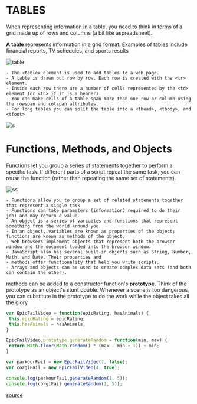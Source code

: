 # TABLES 

When representing information in a table, you need to think in terms of a grid made up of rows and columns (a bit like aspreadsheet).

**A table** represents information in a grid format. Examples of tables include financial reports, TV schedules, and sports results 

![table](https://ictacademy.com.ng/wp-content/uploads/2017/10/HTML-Table-Structure.png)

```
- The <table> element is used to add tables to a web page.
- A table is drawn out row by row. Each row is created with the <tr> element.
- Inside each row there are a number of cells represented by the <td> element (or <th> if it is a header).
- You can make cells of a table span more than one row or column using the rowspan and colspan attributes.
- For long tables you can split the table into a <thead>, <tbody>, and <tfoot>
```

![s](https://3.bp.blogspot.com/-7oKODJ6Qukw/W09i8ZxgGvI/AAAAAAAANeY/5pTuMPjFe5MzFthszYkSAplK3m5OsfUiQCLcBGAs/s1600/111.jpg)


# Functions, Methods, and Objects 

Functions let you group a series of statements together to perform a specific task. If different parts of a script repeat the same task, you can
reuse the function (rather than repeating the same set of statements). 

![ss](http://01eba9f59936628a9c10-a672e330d72d3d2e689cb64015c1f8c5.r97.cf2.rackcdn.com/set-3.jpg)

```
- Functions allow you to group a set of related statements together that represent a single task
- Functions can take parameters (informatiorJ required to do their job) and may return a value.
- An object is a series of variables and functions that represent something from the world around you.
- In an object, variables are known as properties of the object; functions are known as methods of the object. 
- Web browsers implement objects that represent both the browser window and the document loaded into the browser window.
- JavaScript also has several built-in objects such as String, Number, Math, and Date. Their properties and 
- methods offer functionality that help you write scripts.
- Arrays and objects can be used to create complex data sets (and both can contain the other). 

```


 methods can be added to a constructor function's **prototype**. Think of the prototype as an object's stunt double. Whenever a scene is too dangerous, you can substitute in the prototype to do the work while the object takes all the glory
 ```javascript
var EpicFailVideo = function(epicRating, hasAnimals) {
  this.epicRating = epicRating;
  this.hasAnimals = hasAnimals;
}

EpicFailVideo.prototype.generateRandom = function(min, max) {
  return Math.floor(Math.random() * (max - min + 1)) + min;
}

var parkourFail = new EpicFailVideo(7, false);
var corgiFail = new EpicFailVideo(4, true);

console.log(parkourFail.generateRandom(1, 5));
console.log(corgiFail.generateRandom(1, 5));
```
[source](https://github.com/codefellows/domain_modeling#domain-modeling)
